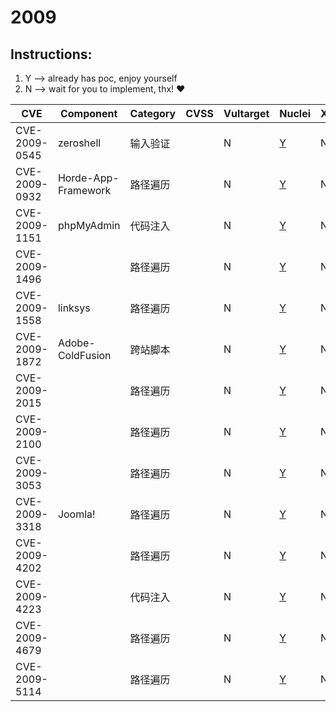 # 2009

## Instructions:

1. Y --> already has poc, enjoy yourself
2. N --> wait for you to implement, thx! :heart:

| CVE | Component | Category | CVSS | Vultarget | Nuclei | Xray | pocsuite2 | pocsuite3 | goby | oneliner | others |
|-----|-----------|----------|------|-----------|--------|------|-----------|-----------|------|----------|-------|
| CVE-2009-0545 | zeroshell | 输入验证 |  | N | [Y](CVE-2009-0545/poc/nuclei/) | N | N | N | N | N | [Y](CVE-2009-0545/poc/others/) |
| CVE-2009-0932 | Horde-App-Framework | 路径遍历 |  | N | [Y](CVE-2009-0932/poc/nuclei/) | N | N | N | N | N | [Y](CVE-2009-0932/poc/others/) |
| CVE-2009-1151 | phpMyAdmin | 代码注入 |  | N | [Y](CVE-2009-1151/poc/nuclei/) | N | N | N | N | N | [Y](CVE-2009-1151/poc/others/) |
| CVE-2009-1496 |  | 路径遍历 |  | N | [Y](CVE-2009-1496/poc/nuclei/) | N | N | N | N | N | [Y](CVE-2009-1496/poc/others/) |
| CVE-2009-1558 | linksys | 路径遍历 |  | N | [Y](CVE-2009-1558/poc/nuclei/) | N | N | N | N | N | [Y](CVE-2009-1558/poc/others/) |
| CVE-2009-1872 | Adobe-ColdFusion | 跨站脚本 |  | N | [Y](CVE-2009-1872/poc/nuclei/) | N | N | N | N | N | [Y](CVE-2009-1872/poc/others/) |
| CVE-2009-2015 |  | 路径遍历 |  | N | [Y](CVE-2009-2015/poc/nuclei/) | N | N | N | N | N | [Y](CVE-2009-2015/poc/others/) |
| CVE-2009-2100 |  | 路径遍历 |  | N | [Y](CVE-2009-2100/poc/nuclei/) | N | N | N | N | N | [Y](CVE-2009-2100/poc/others/) |
| CVE-2009-3053 |  | 路径遍历 |  | N | [Y](CVE-2009-3053/poc/nuclei/) | N | N | N | N | N | [Y](CVE-2009-3053/poc/others/) |
| CVE-2009-3318 | Joomla! | 路径遍历 |  | N | [Y](CVE-2009-3318/poc/nuclei/) | N | N | N | N | N | [Y](CVE-2009-3318/poc/others/) |
| CVE-2009-4202 |  | 路径遍历 |  | N | [Y](CVE-2009-4202/poc/nuclei/) | N | N | N | N | N | [Y](CVE-2009-4202/poc/others/) |
| CVE-2009-4223 |  | 代码注入 |  | N | [Y](CVE-2009-4223/poc/nuclei/) | N | N | N | N | N | [Y](CVE-2009-4223/poc/others/) |
| CVE-2009-4679 |  | 路径遍历 |  | N | [Y](CVE-2009-4679/poc/nuclei/) | N | N | N | N | N | [Y](CVE-2009-4679/poc/others/) |
| CVE-2009-5114 |  | 路径遍历 |  | N | [Y](CVE-2009-5114/poc/nuclei/) | N | N | N | N | N | [Y](CVE-2009-5114/poc/others/) |
